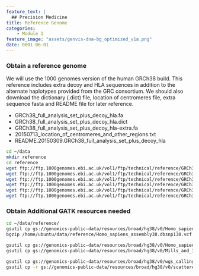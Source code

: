 ```yaml
---
feature_text: |
  ## Precision Medicine
title: Reference Genome
categories:
    - Module 1
feature_image: "assets/genvis-dna-bg_optimized_v1a.png"
date: 0001-06-01
---
```


### Obtain a reference genome

We will use the 1000 genomes version of the human GRCh38 build. This reference includes extra decoy and HLA sequences in addition to the alternate haplotypes provided from the GRC consortium. We should also download the dictionary (.dict) file, location of centromeres file, extra sequence fasta and README file for later reference.

- GRCh38_full_analysis_set_plus_decoy_hla.fa
- GRCh38_full_analysis_set_plus_decoy_hla.dict
- GRCh38_full_analysis_set_plus_decoy_hla-extra.fa
- 20150713_location_of_centromeres_and_other_regions.txt
- README.20150309.GRCh38_full_analysis_set_plus_decoy_hla

```bash
cd ~/data
mkdir reference
cd reference
wget ftp://ftp.1000genomes.ebi.ac.uk/vol1/ftp/technical/reference/GRCh38_reference_genome/GRCh38_full_analysis_set_plus_decoy_hla.fa
wget ftp://ftp.1000genomes.ebi.ac.uk/vol1/ftp/technical/reference/GRCh38_reference_genome/GRCh38_full_analysis_set_plus_decoy_hla.dict
wget ftp://ftp.1000genomes.ebi.ac.uk/vol1/ftp/technical/reference/GRCh38_reference_genome/20150713_location_of_centromeres_and_other_regions.txt
wget ftp://ftp.1000genomes.ebi.ac.uk/vol1/ftp/technical/reference/GRCh38_reference_genome/GRCh38_full_analysis_set_plus_decoy_hla-extra.fa
wget ftp://ftp.1000genomes.ebi.ac.uk/vol1/ftp/technical/reference/GRCh38_reference_genome/README.20150309.GRCh38_full_analysis_set_plus_decoy_hla
wget ftp://ftp.1000genomes.ebi.ac.uk/vol1/ftp/technical/reference/GRCh38_reference_genome/GRCh38_full_analysis_set_plus_decoy_hla.fa.fai
```

### Obtain Additional GATK resources needed

```bash
cd ~/data/reference/
gsutil cp gs://genomics-public-data/resources/broad/hg38/v0/Homo_sapiens_assembly38.dbsnp138.vcf /home/ubuntu/data/reference
bgzip /home/ubuntu/data/reference/Homo_sapiens_assembly38.dbsnp138.vcf

gsutil cp gs://genomics-public-data/resources/broad/hg38/v0/Homo_sapiens_assembly38.known_indels.vcf.gz /home/ubuntu/data/reference
gsutil cp gs://genomics-public-data/resources/broad/hg38/v0/Mills_and_1000G_gold_standard.indels.hg38.vcf.gz /home/ubuntu/data/reference

gsutil cp gs://genomics-public-data/resources/broad/hg38/v0/wgs_calling_regions.hg38.interval_list /home/ubuntu/data/reference
gsutil cp -r gs://genomics-public-data/resources/broad/hg38/v0/scattered_calling_intervals/ /home/ubuntu/data/reference

```

